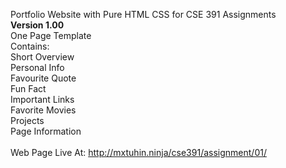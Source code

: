 Portfolio Website with Pure HTML CSS for CSE 391 Assignments
<br>
<b>Version 1.00</b><br>
One Page Template<br>
Contains:<br>
Short Overview<br>
Personal Info<br>
Favourite Quote<br>
Fun Fact<br>
Important Links<br>
Favorite Movies<br>
Projects<br>
Page Information<br><br>
Web Page Live At: http://mxtuhin.ninja/cse391/assignment/01/
